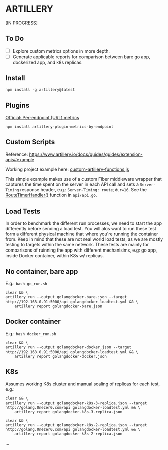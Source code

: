 # ARTILLERY

[IN PROGRESS]

## To Do
- [ ] Explore custom metrics options in more depth.
- [ ] Generate applicable reports for comparison between bare go app, dockerized app, and k8s replicas.

## Install

`npm install -g artillery@latest`

## Plugins

[Official: Per-endpoint (URL) metrics](https://www.artillery.io/docs/guides/plugins/plugin-metrics-by-endpoint#useonlyrequestnames)

`npm install artillery-plugin-metrics-by-endpoint`

## Custom Scripts

Reference: https://www.artillery.io/docs/guides/guides/extension-apis#example

Working project example here: [custom-artillery-functions.js](../../../../blob/master/_repository_docs/_loadTesting/custom-artillery-functions.js)

This simple example makes use of a custom Fiber middleware wrapper that captures the time spent on the server in each API call and sets a `Server-Timing` response header, e.g.: `Server-Timing: route;dur=16`. See the [RouteTimerHandler()](../../../../blob/master/api/api.go) function in `api/api.go`.

## Load Tests

In order to benchmark the different run processes, we need to start the app differently before sending a load test. You will alos want to run these test form a different physical machine that where you're running the container from. Keep in mind that these are not real world load tests, as we are mostly testing to targets within the same network. These tests are mainly for comparisons of ruinning the app with different mechanisims, e.g: go app, inside Docker container, within K8s w/ replicas.

## No container, bare app

E.g.: `bash go_run.sh`

```
clear && \
artillery run --output golangdocker-bare.json --target http://192.168.0.91:5000/api golangdocker-loadtest.yml && \
	artillery report golangdocker-bare.json
```

## Docker container

E.g.: `bash docker_run.sh`

```
clear && \
artillery run --output golangdocker-docker.json --target http://192.168.0.91:5000/api golangdocker-loadtest.yml && \
	artillery report golangdocker-docker.json
```

## K8s

Assumes working K8s cluster and manual scaling of replicas for each test, e.g.:

```
clear && \
artillery run --output golangdocker-k8s-3-replica.json --target http://golang.0nezer0.com/api golangdocker-loadtest.yml && \
	artillery report golangdocker-k8s-3-replica.json
```

```
clear && \
artillery run --output golangdocker-k8s-2-replica.json --target http://golang.0nezer0.com/api golangdocker-loadtest.yml && \
	artillery report golangdocker-k8s-2-replica.json
```

...
